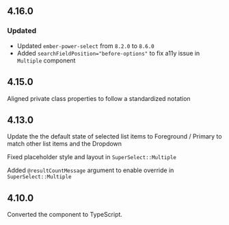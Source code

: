 ## 4.16.0

### Updated

- Updated `ember-power-select` from `8.2.0` to `8.6.0`
- Added `searchFieldPosition="before-options"` to fix a11y issue in `Multiple` component

## 4.15.0

Aligned private class properties to follow a standardized notation

## 4.13.0

Update the the default state of selected list items to Foreground / Primary to match other list items and the Dropdown

Fixed placeholder style and layout in `SuperSelect::Multiple`

Added `@resultCountMessage` argument to enable override in `SuperSelect::Multiple`

## 4.10.0

Converted the component to TypeScript.
